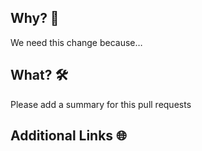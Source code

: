 ## Why? 🤔

We need this change because…

## What? :hammer_and_wrench:

Please add a summary for this pull requests

## Additional Links 🌐

<!-- Add any relevant links here, eg. to other pull requests or Jira tickets -->


